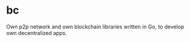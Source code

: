 # bc

Own p2p network and own blockchain libraries written in Go, to develop own decentralized apps.
